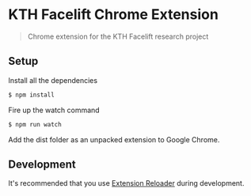 # KTH Facelift Chrome Extension

> Chrome extension for the KTH Facelift research project

## Setup

Install all the dependencies

```bash
$ npm install
```

Fire up the watch command

```bash
$ npm run watch
```

Add the dist folder as an unpacked extension to Google Chrome.

## Development

It's recommended that you use [Extension Reloader](https://chrome.google.com/webstore/detail/extensions-reloader/fimgfedafeadlieiabdeeaodndnlbhid?hl=en) during development.
